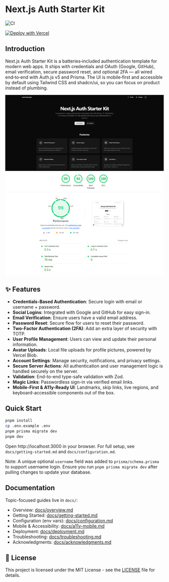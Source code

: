 # Next.js Auth Starter Kit

![CI](https://github.com/Dendro-X0/next-authjs-starter/actions/workflows/ci.yml/badge.svg)

[![Deploy with Vercel](https://vercel.com/button)](https://vercel.com/new/clone?repository-url=https://github.com/Dendro-X0/next-authjs-starter&project-name=next-authjs-starter&repository-name=next-authjs-starter&env=DATABASE_URL,AUTH_SECRET,NEXT_PUBLIC_APP_URL,GOOGLE_CLIENT_ID,GOOGLE_CLIENT_SECRET,GITHUB_CLIENT_ID,GITHUB_CLIENT_SECRET,RESEND_API_KEY,EMAIL_FROM,MAIL_PROVIDER,SMTP_HOST,SMTP_PORT,SMTP_SECURE,SMTP_USER,SMTP_PASS,TWO_FACTOR_ISSUER)
 
## Introduction

Next.js Auth Starter Kit is a batteries‑included authentication template for modern web apps. It ships with credentials and OAuth (Google, GitHub), email verification, secure password reset, and optional 2FA — all wired end‑to‑end with Auth.js v5 and Prisma. The UI is mobile‑first and accessible by default using Tailwind CSS and shadcn/ui, so you can focus on product instead of plumbing.

![Project Thumbnail](public/next-authjs-starter.png)
![LightHouse](public/lighthouse.png)

## ✨ Features

- **Credentials-Based Authentication**: Secure login with email or username + password.
- **Social Logins**: Integrated with Google and GitHub for easy sign-in.
- **Email Verification**: Ensure users have a valid email address.
- **Password Reset**: Secure flow for users to reset their password.
- **Two-Factor Authentication (2FA)**: Add an extra layer of security with TOTP.
- **User Profile Management**: Users can view and update their personal information.
- **Avatar Uploads**: Local file uploads for profile pictures, powered by Vercel Blob.
- **Account Settings**: Manage security, notifications, and privacy settings.
- **Secure Server Actions**: All authentication and user management logic is handled securely on the server.
- **Validation**: End-to-end type-safe validation with Zod.
 - **Magic Links**: Passwordless sign-in via verified email links.
 - **Mobile-First & A11y-Ready UI**: Landmarks, skip links, live regions, and keyboard-accessible components out of the box.

## Quick Start

```bash
pnpm install
cp .env.example .env
pnpm prisma migrate dev
pnpm dev
```

Open http://localhost:3000 in your browser. For full setup, see `docs/getting-started.md` and `docs/configuration.md`.
 
Note: A unique optional `username` field was added to `prisma/schema.prisma` to support username login. Ensure you run `pnpm prisma migrate dev` after pulling changes to update your database.

## Documentation

Topic-focused guides live in `docs/`:

- Overview: [docs/overview.md](docs/overview.md)
- Getting Started: [docs/getting-started.md](docs/getting-started.md)
- Configuration (env vars): [docs/configuration.md](docs/configuration.md)
- Mobile & Accessibility: [docs/a11y-mobile.md](docs/a11y-mobile.md)
- Deployment: [docs/deployment.md](docs/deployment.md)
- Troubleshooting: [docs/troubleshooting.md](docs/troubleshooting.md)
- Acknowledgments: [docs/acknowledgments.md](docs/acknowledgments.md)

## 📝 License

This project is licensed under the MIT License - see the [LICENSE](LICENSE) file for details.
